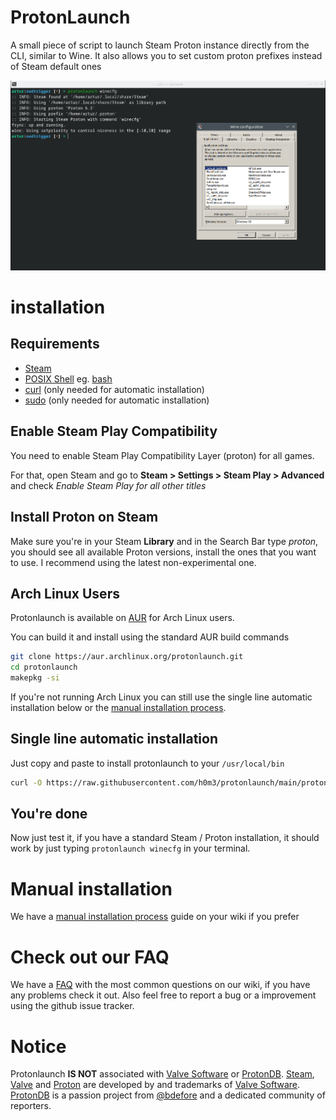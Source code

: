 # ProtonLaunch

A small piece of script to launch Steam Proton instance directly from the CLI, similar to Wine. It also allows you to set custom proton prefixes instead of Steam default ones

![Protonlaunch running Winecfg](https://raw.githubusercontent.com/h0m3/protonlaunch/main/screenshot.png)

# installation

## Requirements

- [Steam](https://store.steampowered.com/)
- [POSIX Shell](https://en.wikipedia.org/wiki/POSIX) eg. [bash](https://www.gnu.org/software/bash/)
- [curl](https://curl.se/) (only needed for automatic installation)
- [sudo](https://www.sudo.ws/) (only needed for automatic installation)

## Enable Steam Play Compatibility

You need to enable Steam Play Compatibility Layer (proton) for all games.

For that, open Steam and go to **Steam > Settings > Steam Play > Advanced** and check *Enable Steam Play for all other titles*

## Install Proton on Steam

Make sure you're in your Steam **Library** and in the Search Bar type *proton*, you should see all available Proton versions, install the ones that you want to use. I recommend using the latest non-experimental one.

## Arch Linux Users

Protonlaunch is available on [AUR](https://aur.archlinux.org/packages/protonlaunch) for Arch Linux users.

You can build it and install using the standard AUR build commands
```bash
git clone https://aur.archlinux.org/protonlaunch.git
cd protonlaunch
makepkg -si
```

If you're not running Arch Linux you can still use the single line automatic installation below or the [manual installation process](https://github.com/h0m3/protonlaunch/wiki/Manual-installation).

## Single line automatic installation

Just copy and paste to install protonlaunch to your `/usr/local/bin`

```bash
curl -O https://raw.githubusercontent.com/h0m3/protonlaunch/main/protonlaunch; sudo mv ./protonlaunch /usr/local/bin/protonlaunch; sudo chmod +x /usr/local/bin/protonlaunch
```

## You're done

Now just test it, if you have a standard Steam / Proton installation, it should work by just typing `protonlaunch winecfg` in your terminal.

# Manual installation

We have a [manual installation process](https://github.com/h0m3/protonlaunch/wiki/Manual-installation) guide on your wiki if you prefer

# Check out our FAQ

We have a [FAQ](https://github.com/h0m3/protonlaunch/wiki/FAQ) with the most common questions on our wiki, if you have any problems check it out. Also feel free to report a bug or a improvement using the github issue tracker.


# Notice

Protonlaunch **IS NOT** associated with [Valve Software](https://www.valvesoftware.com) or [ProtonDB](https://www.protondb.com/). [Steam](https://steampowered.com), [Valve](https://www.valvesoftware.com) and [Proton](https://github.com/ValveSoftware/Proton/) are developed by and trademarks of [Valve Software](https://www.valvesoftware.com). [ProtonDB](https://www.protondb.com/) is a passion project from [@bdefore](https://github.com/bdefore) and a dedicated community of reporters.

